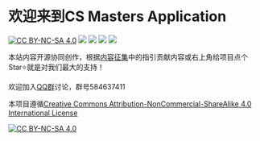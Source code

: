 # 欢迎来到CS Masters Application

[![CC BY-NC-SA 4.0][cc-by-nc-sa-shield]][cc-by-nc-sa] [![](https://img.shields.io/github/stars/CS-Masters-Application/CS-Masters-Application.github.io.svg)](https://github.com/CS-Masters-Application/CS-Masters-Application.github.io/stargazers) [![](https://img.shields.io/github/forks/CS-Masters-Application/CS-Masters-Application.github.io.svg)](https://github.com/CS-Masters-Application/CS-Masters-Application.github.io/network/members) [![](https://img.shields.io/github/commit-activity/y/CS-Masters-Application/CS-Masters-Application.github.io)](https://github.com/CS-Masters-Application/CS-Masters-Application.github.io/graphs/commit-activity) [![](https://img.shields.io/badge/Application-CS%20Masters-9cf)](https://github.com/CS-Masters-Application/CS-Masters-Application.github.io)

本站内容开源协同创作，根据[内容征集](内容征集.md)中的指引贡献内容或右上角给项目点个Star:star:就是对我们最大的支持！

欢迎加入[QQ群](https://jq.qq.com/?_wv=1027&k=Ikr0DObs)讨论，群号584637411

本项目遵循[Creative Commons Attribution-NonCommercial-ShareAlike 4.0 International License][cc-by-nc-sa]

[![CC BY-NC-SA 4.0][cc-by-nc-sa-image]][cc-by-nc-sa]

[cc-by-nc-sa]: http://creativecommons.org/licenses/by-nc-sa/4.0/
[cc-by-nc-sa-image]: https://licensebuttons.net/l/by-nc-sa/4.0/88x31.png
[cc-by-nc-sa-shield]: https://img.shields.io/badge/License-CC%20BY--NC--SA%204.0-lightgrey.svg

